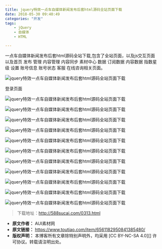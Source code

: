 ```yaml
---
title: jquery特效一点车自媒体新闻发布后套html源码全站页面下载
date: 2018-05-30 09:40:49
categories: "开发"
tags:
	- jQuery
	- 自媒体
	- HTML

---
```


一点车自媒体新闻发布后套html源码全站下载,包含了全站页面，以及js交互页面以及首页 发布 管理 内容管理 内容同步 素材中心 数据 订阅数据 内容数据 指数星级 设置 账号信息 账号状态 客服 在线咨询相关页面。

![jquery特效一点车自媒体新闻发布后套html源码全站页面下载][jquery_html]

登录页面

![jquery特效一点车自媒体新闻发布后套html源码全站页面下载][jquery_html 1]

![jquery特效一点车自媒体新闻发布后套html源码全站页面下载][jquery_html 2]

![jquery特效一点车自媒体新闻发布后套html源码全站页面下载][jquery_html 3]

![jquery特效一点车自媒体新闻发布后套html源码全站页面下载][jquery_html 4]

![jquery特效一点车自媒体新闻发布后套html源码全站页面下载][jquery_html 5]

![jquery特效一点车自媒体新闻发布后套html源码全站页面下载][jquery_html 6]

![jquery特效一点车自媒体新闻发布后套html源码全站页面下载][jquery_html 7]

![jquery特效一点车自媒体新闻发布后套html源码全站页面下载][jquery_html 8]

![jquery特效一点车自媒体新闻发布后套html源码全站页面下载][jquery_html 9]

![jquery特效一点车自媒体新闻发布后套html源码全站页面下载][jquery_html 10]

![jquery特效一点车自媒体新闻发布后套html源码全站页面下载][jquery_html 11]

> 下载地址：http://588sucai.com/0313.html


[jquery_html]: /pro/os/crawler/QUIM-QQZN-7R73.jpg
[jquery_html 1]: /pro/os/crawler/JFJJ-F3JQ-QF3U.jpg
[jquery_html 2]: /pro/os/crawler/UU26-N2UM-NJZA.jpg
[jquery_html 3]: /pro/os/crawler/ZMUZ-VFJJ-EBRE.jpg
[jquery_html 4]: /pro/os/crawler/YBY7-7BEY-I2IN.jpg
[jquery_html 5]: /pro/os/crawler/ZMFU-BUMJ-VMUM.jpg
[jquery_html 6]: /pro/os/crawler/FUFR-NJIV-Z77J.jpg
[jquery_html 7]: /pro/os/crawler/BFN7-3M7R-NZAE.jpg
[jquery_html 8]: /pro/os/crawler/QMRE-MBER-JZBN.jpg
[jquery_html 9]: /pro/os/crawler/6ZJY-FMVA-MMQN.jpg
[jquery_html 10]: /pro/os/crawler/IVIV-EMVA-JEUI.jpg
[jquery_html 11]: /pro/os/crawler/MRBM-JARB-UJUY.jpg
 *  **原文作者：** AUI素材网
 *  **原文链接：** https://www.toutiao.com/item/6561182950841385480/
 *  **版权声明：** 本博客所有文章除特别声明外，均采用 [CC BY-NC-SA 4.0][] 许可协议。转载请注明出处。